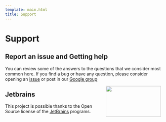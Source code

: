 ```yaml
---
template: main.html
title: Support
---
```


# Support

## Report an issue and Getting help
You can review some of the answers to the questions that we consider most common here. If you find a bug or have any 
question, please consider opening an [issue][2] or post in our [Google group][3]

[<img src="../assets/images/jetbrains-variant-4.png" height="100" width="178" align="right" />][4]

## Jetbrains
This project is possible thanks to the Open Source license of the [JetBrains][4] programs. 

  [1]: https://doi.org/10.1021/ct300418h
  [2]: https://github.com/Valdes-Tresanco-MS/gmx_MMPBSA/issues
  [3]: https://groups.google.com/g/gmx_mmpbsa
  [4]: https://www.jetbrains.com/?from=gmx_MMPBSA
